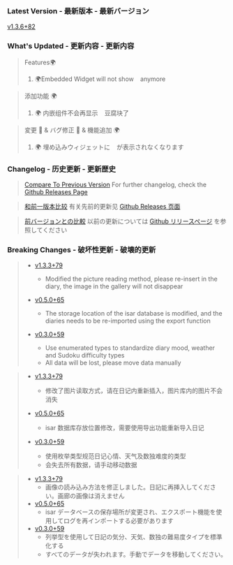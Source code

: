 ### **Latest Version - 最新版本 - 最新バージョン**

[v1.3.6+82](https://github.com/Cierra-Runis/mercurius/releases/tag/v1.3.6+82)

### **What's Updated - 更新内容 - 更新内容**

> Features🌍
>
> 1. 🌍Embedded Widget will not show `￼` anymore

> 添加功能 🌍
>
> 1. 🌍 内嵌组件不会再显示 `￼` 豆腐块了

> 変更 📖 & バグ修正 🔧 & 機能追加 🌍
>
> 1. 🌍 埋め込みウィジェットに `￼` が表示されなくなります

### **Changelog - 历史更新 - 更新歴史**

> [Compare To Previous Version](https://github.com/Cierra-Runis/mercurius/compare/v1.3.5+81...v1.3.6+82)
> For further changelog, check the [Github Releases Page](https://github.com/Cierra-Runis/mercurius/releases)

> [和前一版本比较](https://github.com/Cierra-Runis/mercurius/compare/v1.3.5+81...v1.3.6+82)
> 有关先前的更新见 [Github Releases 页面](https://github.com/Cierra-Runis/mercurius/releases)

> [前バージョンとの比較](https://github.com/Cierra-Runis/mercurius/compare/v1.3.5+81...v1.3.6+82)
> 以前の更新については [Github リリースページ](https://github.com/Cierra-Runis/mercurius/releases) を参照してください

### **Breaking Changes - 破坏性更新 - 破壊的更新**

> - [v1.3.3+79](https://github.com/Cierra-Runis/mercurius/releases/tag/v1.3.3+79)
>   - Modified the picture reading method, please re-insert in the diary, the image in the gallery will not disappear
> - [v0.5.0+65](https://github.com/Cierra-Runis/mercurius/releases/tag/v0.5.0+65)
>
>   - The storage location of the isar database is modified, and the diaries needs to be re-imported using the export function
>
> - [v0.3.0+59](https://github.com/Cierra-Runis/mercurius/releases/tag/v0.3.0+59)
>   - Use enumerated types to standardize diary mood, weather and Sudoku difficulty types
>   - All data will be lost, please move data manually

> - [v1.3.3+79](https://github.com/Cierra-Runis/mercurius/releases/tag/v1.3.3+79)
>   - 修改了图片读取方式，请在日记内重新插入，图片库内的图片不会消失
> - [v0.5.0+65](https://github.com/Cierra-Runis/mercurius/releases/tag/v0.5.0+65)
>
>   - isar 数据库存放位置修改，需要使用导出功能重新导入日记
>
> - [v0.3.0+59](https://github.com/Cierra-Runis/mercurius/releases/tag/v0.3.0+59)
>   - 使用枚举类型规范日记心情、天气及数独难度的类型
>   - 会失去所有数据，请手动移动数据

> - [v1.3.3+79](https://github.com/Cierra-Runis/mercurius/releases/tag/v1.3.3+79)
>   - 画像の読み込み方法を修正しました。日記に再挿入してください。画廊の画像は消えません
> - [v0.5.0+65](https://github.com/Cierra-Runis/mercurius/releases/tag/v0.5.0+65)
>   - isar データベースの保存場所が変更され、エクスポート機能を使用してログを再インポートする必要があります
> - [v0.3.0+59](https://github.com/Cierra-Runis/mercurius/releases/tag/v0.3.0+59)
>   - 列挙型を使用して日記の気分、天気、数独の難易度タイプを標準化する
>   - すべてのデータが失われます。手動でデータを移動してください。
